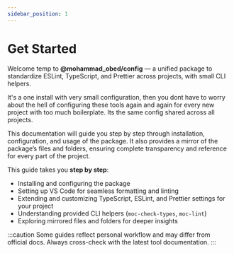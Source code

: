 ```yaml
---
sidebar_position: 1
---
```


# Get Started

Welcome temp to **@mohammad_obed/config** — a unified package to standardize ESLint, TypeScript, and Prettier across projects, with small CLI helpers.

It's a one install with very small configuration, then you dont have to worry about the hell of configuring these tools again and again for every new project with too much boilerplate. Its the same config shared across all projects.

This documentation will guide you step by step through installation, configuration, and usage of the package. It also provides a mirror of the package’s files and folders, ensuring complete transparency and reference for every part of the project.

This guide takes you **step by step**:

- Installing and configuring the package
- Setting up VS Code for seamless formatting and linting
- Extending and customizing TypeScript, ESLint, and Prettier settings for your project
- Understanding provided CLI helpers (`moc-check-types`, `moc-lint`)
- Exploring mirrored files and folders for deeper insights

:::caution
Some guides reflect personal workflow and may differ from official docs. Always cross-check with the latest tool documentation.
:::

<!--
# Get Started

Welcome to **@mohammad_obed/config** — one package to rule ESLint, TypeScript, and Prettier, plus tiny CLIs.
This documentation will guide you through installation, setup, and usage to keep your projects consistent and clean.

---

## Installation

Run this command in your project:

```bash
npm i -D @mohammad_obed/config
```

---

## Usage

### Important Statement

This package does **not** configure explicit paths for TypeScript, ESLint, or Prettier.
Paths might otherwise resolve to the package root folder instead of your project root.

**Example:**

```json
"baseUrl": "src"
```

If configured directly, it could become:

```json
"baseUrl": "./node_modules/@mohammad_obed/config/src"
```

---

## Initial Configuration

1. Ensure you have **Prettier** and **ESLint** extensions installed in VS Code.
2. Copy the content of `node_modules/@mohammad_obed/config/vscode.settings.json`
   into your project’s `.vscode/settings.json` file.
   - Create `.vscode/settings.json` if it doesn’t exist.
   - Add `.vscode/settings.json` to `.gitignore` so it does not get pushed to the repo.

This ensures ESLint and Prettier are properly wired into VS Code.

---

## TypeScript Configuration

In your project root, create `tsconfig.json`:

```json
{
  "extends": "@mohammad_obed/config/tsconfig.base.json"
  // Add your own settings here
}
```

VS Code will read this file and apply the configuration.
Check types with:

```bash
npx moc-check-types
```

### Recommended Settings

```json
{
  "compilerOptions": {
    "baseUrl": "src",
    "paths": {
      "@/*": ["*"]
    }
  }
}
```

Now you can import files like:

```ts
import { getRandomNumber } from "@/utils/number";
```

Instead of:

```ts
import { getRandomNumber } from "../../utils/number";
```

---

## Prettier Setup

In `package.json`, add:

```json
"prettier": "@mohammad_obed/config/prettier.config"
```

VS Code Prettier extension will pick this up automatically.

Format with: **Ctrl+Shift+P → Format Document**.

---

## ESLint Setup

In your project root, create `eslint.config.ts`:

```ts
import config from "@mohammad_obed/config/eslint.config";
export default config;
```

Check linting with:

```bash
npx moc-lint
```

Works across TypeScript, React, and React Native.
Production installs stay clean.

---

## Notes

- If TypeScript isn’t picking changes → **Ctrl+Shift+P → Restart TS Server**
- If ESLint isn’t picking changes → **Ctrl+Shift+P → Restart ESLint Server**
- If nothing works → **Ctrl+Shift+P → Developer: Reload Window** or restart VS Code

---

## Development

This package was built from scratch:

```bash
npm init -y
npm i typescript
```

Steps:

- Create `tsconfig.base.json` for base config (projects extend this).
- Add `.gitignore`, `README.md`, `prettier.config`, `eslint.config`, etc.
- Configure `.vscode/settings.json` for Prettier & ESLint extensions.

Arrays like `include` or `exclude` are overridden in project-level `tsconfig.json`.

---

## Cloning the Repository

To contribute:

```bash
git clone <repo>
``` -->
